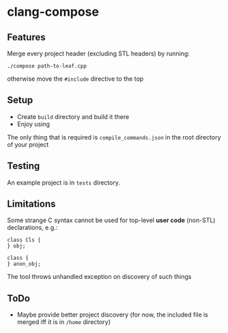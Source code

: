 # clang-compose
## Features
Merge every project header (excluding STL headers) by running:
```
./compose path-to-leaf.cpp
```

otherwise move the `#include` directive to the top

## Setup
* Create `build` directory and build it there 
* Enjoy using

The only thing that is required is `compile_commands.json` in the root directory of your project

## Testing
An example project is in `tests` directory.

## Limitations
Some strange C syntax cannot be used for top-level **user code** (non-STL) declarations, e.g.:
```
class Cls {
} obj;
```

```
class {
} anon_obj;
```
The tool throws unhandled exception on discovery of such things

## ToDo
* Maybe provide better project discovery (for now, the included file is merged iff it is in `/home` directory)
